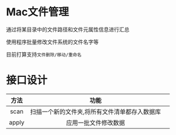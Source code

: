 # Mac文件管理

通过将某目录中的文件路径和文件元属性信息进行汇总

使用程序批量修改文件系统的文件名字等

目前打算支持`文件删除/移动/重命名`

# 接口设计

|方法|功能||
|:-:|:-:|:-:|
|scan|扫描一个新的文件夹,将所有文件清单都存入数据库||
|apply|应用一批文件修改数据||